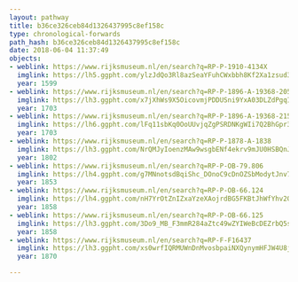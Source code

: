 ```yaml
---
layout: pathway
title: b36ce326ceb84d1326437995c8ef158c
type: chronological-forwards
path_hash: b36ce326ceb84d1326437995c8ef158c
date: 2018-06-04 11:37:49
objects:
- weblink: https://www.rijksmuseum.nl/en/search?q=RP-P-1910-4134X
  imglink: https://lh5.ggpht.com/ylzJdQo3Rl8azSeaYFuhCWxbbh8Kf2Xa1zsud3KWVzv1acyS17JBzB0_G05vgq2_HJSQ31wMr2-N-ZtsOEVKjIIt5WM=s200
  year: 1599
- weblink: https://www.rijksmuseum.nl/en/search?q=RP-P-1896-A-19368-2059(V)
  imglink: https://lh3.ggpht.com/x7jXhWs9X5OicovmjPDDUSni9YxA03DLZdPgqI6Kap_AQVFXRJ_rcmLg2CWAIHZlFuX_Nm52w5a16AfFmJXlhSLZjr2F=s200
  year: 1703
- weblink: https://www.rijksmuseum.nl/en/search?q=RP-P-1896-A-19368-2151
  imglink: https://lh6.ggpht.com/lFq11sbKq0OoUUvjqZgPSRDNKgWIi7Q2BhGpr3QBmBKa_FkA7pFO08rbEZadZZ07bp0muP53R8QMkxRRxZYfcDgr8gyz=s200
  year: 1703
- weblink: https://www.rijksmuseum.nl/en/search?q=RP-P-1878-A-1838
  imglink: https://lh3.ggpht.com/NrQMJyIoenzMAw9wsgbENf4ekrv9mJU0HSBQnJszOQPt_F8fbNtGDZ9AGh9LpMQG-npCGDV9eoDqTGSYChOheBlyVaM=s200
  year: 1802
- weblink: https://www.rijksmuseum.nl/en/search?q=RP-P-OB-79.806
  imglink: https://lh4.ggpht.com/g7MNnotsdBqiShc_DOnoC9cDnOZSbModytJnv7do-wNjvJkDYj2nWRRV4l-GxTqGsRsYg3SmJx6jMOFO3PxoQdJSVQ=s200
  year: 1853
- weblink: https://www.rijksmuseum.nl/en/search?q=RP-P-OB-66.124
  imglink: https://lh4.ggpht.com/nH7YrOtZnIZxaYzeXAojrdBG5FKBtJhWfYhv2QPfkI2KjvP0KqzI_l4XYuj2o-nBa1gu5e505yGD-GIS-b_ykz8Mgg4=s200
  year: 1858
- weblink: https://www.rijksmuseum.nl/en/search?q=RP-P-OB-66.125
  imglink: https://lh3.ggpht.com/3Do9_MB_F3mmR284aZtc49wZYIWeBcDEZrbQ5s0ZxWFfUgIzn5kT7C8B2UsxXI81tFwByunrt_FOyMk7kh6na2ldz-o=s200
  year: 1858
- weblink: https://www.rijksmuseum.nl/en/search?q=RP-F-F16437
  imglink: https://lh3.ggpht.com/xs0wrfIQRMUWnDnMvosbpaiNXQynymHFJW4U8jQ5QpIi-ZssFrmLOVcyNS7-H16_D1jHEO4w4wv66TIpNkDcfSR1Bukd=s200
  year: 1870

---
```

